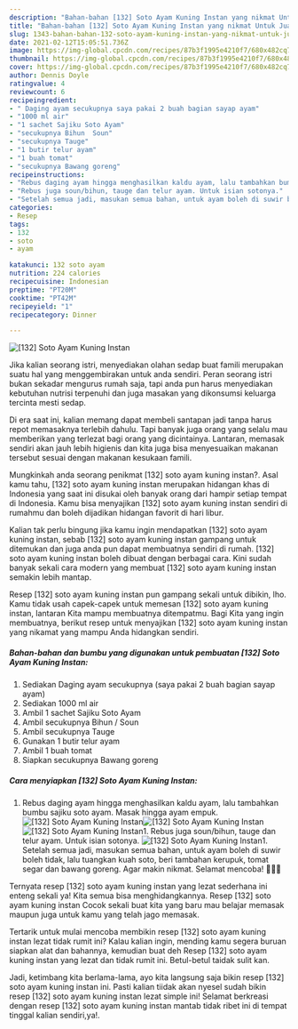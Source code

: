 ```yaml
---
description: "Bahan-bahan [132] Soto Ayam Kuning Instan yang nikmat Untuk Jualan"
title: "Bahan-bahan [132] Soto Ayam Kuning Instan yang nikmat Untuk Jualan"
slug: 1343-bahan-bahan-132-soto-ayam-kuning-instan-yang-nikmat-untuk-jualan
date: 2021-02-12T15:05:51.736Z
image: https://img-global.cpcdn.com/recipes/87b3f1995e4210f7/680x482cq70/132-soto-ayam-kuning-instan-foto-resep-utama.jpg
thumbnail: https://img-global.cpcdn.com/recipes/87b3f1995e4210f7/680x482cq70/132-soto-ayam-kuning-instan-foto-resep-utama.jpg
cover: https://img-global.cpcdn.com/recipes/87b3f1995e4210f7/680x482cq70/132-soto-ayam-kuning-instan-foto-resep-utama.jpg
author: Dennis Doyle
ratingvalue: 4
reviewcount: 6
recipeingredient:
- " Daging ayam secukupnya saya pakai 2 buah bagian sayap ayam"
- "1000 ml air"
- "1 sachet Sajiku Soto Ayam"
- "secukupnya Bihun  Soun"
- "secukupnya Tauge"
- "1 butir telur ayam"
- "1 buah tomat"
- "secukupnya Bawang goreng"
recipeinstructions:
- "Rebus daging ayam hingga menghasilkan kaldu ayam, lalu tambahkan bumbu sajiku soto ayam. Masak hingga ayam empuk."
- "Rebus juga soun/bihun, tauge dan telur ayam. Untuk isian sotonya."
- "Setelah semua jadi, masukan semua bahan, untuk ayam boleh di suwir boleh tidak, lalu tuangkan kuah soto, beri tambahan kerupuk, tomat segar dan bawang goreng. Agar makin nikmat. Selamat mencoba! 👩🏻‍🍳"
categories:
- Resep
tags:
- 132
- soto
- ayam

katakunci: 132 soto ayam 
nutrition: 224 calories
recipecuisine: Indonesian
preptime: "PT20M"
cooktime: "PT42M"
recipeyield: "1"
recipecategory: Dinner

---
```



![[132] Soto Ayam Kuning Instan](https://img-global.cpcdn.com/recipes/87b3f1995e4210f7/680x482cq70/132-soto-ayam-kuning-instan-foto-resep-utama.jpg)

Jika kalian seorang istri, menyediakan olahan sedap buat famili merupakan suatu hal yang menggembirakan untuk anda sendiri. Peran seorang istri bukan sekadar mengurus rumah saja, tapi anda pun harus menyediakan kebutuhan nutrisi terpenuhi dan juga masakan yang dikonsumsi keluarga tercinta mesti sedap.

Di era  saat ini, kalian memang dapat membeli santapan jadi tanpa harus repot memasaknya terlebih dahulu. Tapi banyak juga orang yang selalu mau memberikan yang terlezat bagi orang yang dicintainya. Lantaran, memasak sendiri akan jauh lebih higienis dan kita juga bisa menyesuaikan makanan tersebut sesuai dengan makanan kesukaan famili. 



Mungkinkah anda seorang penikmat [132] soto ayam kuning instan?. Asal kamu tahu, [132] soto ayam kuning instan merupakan hidangan khas di Indonesia yang saat ini disukai oleh banyak orang dari hampir setiap tempat di Indonesia. Kamu bisa menyajikan [132] soto ayam kuning instan sendiri di rumahmu dan boleh dijadikan hidangan favorit di hari libur.

Kalian tak perlu bingung jika kamu ingin mendapatkan [132] soto ayam kuning instan, sebab [132] soto ayam kuning instan gampang untuk ditemukan dan juga anda pun dapat membuatnya sendiri di rumah. [132] soto ayam kuning instan boleh dibuat dengan berbagai cara. Kini sudah banyak sekali cara modern yang membuat [132] soto ayam kuning instan semakin lebih mantap.

Resep [132] soto ayam kuning instan pun gampang sekali untuk dibikin, lho. Kamu tidak usah capek-capek untuk memesan [132] soto ayam kuning instan, lantaran Kita mampu membuatnya ditempatmu. Bagi Kita yang ingin membuatnya, berikut resep untuk menyajikan [132] soto ayam kuning instan yang nikamat yang mampu Anda hidangkan sendiri.

<!--inarticleads1-->

##### Bahan-bahan dan bumbu yang digunakan untuk pembuatan [132] Soto Ayam Kuning Instan:

1. Sediakan  Daging ayam secukupnya (saya pakai 2 buah bagian sayap ayam)
1. Sediakan 1000 ml air
1. Ambil 1 sachet Sajiku Soto Ayam
1. Ambil secukupnya Bihun / Soun
1. Ambil secukupnya Tauge
1. Gunakan 1 butir telur ayam
1. Ambil 1 buah tomat
1. Siapkan secukupnya Bawang goreng




<!--inarticleads2-->

##### Cara menyiapkan [132] Soto Ayam Kuning Instan:

1. Rebus daging ayam hingga menghasilkan kaldu ayam, lalu tambahkan bumbu sajiku soto ayam. Masak hingga ayam empuk.
<img src="https://img-global.cpcdn.com/steps/a629f800a6b85dd6/160x128cq70/132-soto-ayam-kuning-instan-langkah-memasak-1-foto.jpg" alt="[132] Soto Ayam Kuning Instan"><img src="https://img-global.cpcdn.com/steps/871a42cb02c36ef1/160x128cq70/132-soto-ayam-kuning-instan-langkah-memasak-1-foto.jpg" alt="[132] Soto Ayam Kuning Instan"><img src="https://img-global.cpcdn.com/steps/4fa46276dfe4ed45/160x128cq70/132-soto-ayam-kuning-instan-langkah-memasak-1-foto.jpg" alt="[132] Soto Ayam Kuning Instan">1. Rebus juga soun/bihun, tauge dan telur ayam. Untuk isian sotonya.
<img src="https://img-global.cpcdn.com/steps/7d328bb8b1f54dbd/160x128cq70/132-soto-ayam-kuning-instan-langkah-memasak-2-foto.jpg" alt="[132] Soto Ayam Kuning Instan">1. Setelah semua jadi, masukan semua bahan, untuk ayam boleh di suwir boleh tidak, lalu tuangkan kuah soto, beri tambahan kerupuk, tomat segar dan bawang goreng. Agar makin nikmat. Selamat mencoba! 👩🏻‍🍳




Ternyata resep [132] soto ayam kuning instan yang lezat sederhana ini enteng sekali ya! Kita semua bisa menghidangkannya. Resep [132] soto ayam kuning instan Cocok sekali buat kita yang baru mau belajar memasak maupun juga untuk kamu yang telah jago memasak.

Tertarik untuk mulai mencoba membikin resep [132] soto ayam kuning instan lezat tidak rumit ini? Kalau kalian ingin, mending kamu segera buruan siapkan alat dan bahannya, kemudian buat deh Resep [132] soto ayam kuning instan yang lezat dan tidak rumit ini. Betul-betul taidak sulit kan. 

Jadi, ketimbang kita berlama-lama, ayo kita langsung saja bikin resep [132] soto ayam kuning instan ini. Pasti kalian tiidak akan nyesel sudah bikin resep [132] soto ayam kuning instan lezat simple ini! Selamat berkreasi dengan resep [132] soto ayam kuning instan mantab tidak ribet ini di tempat tinggal kalian sendiri,ya!.

